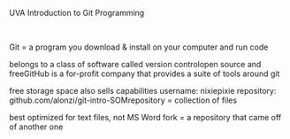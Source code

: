 
UVA Introduction
to Git Programming

 

Git = a program you download & install on your computer and run code

belongs to a class of software called version
controlopen source and freeGitHub is a for-profit company that provides a suite of
tools around git

free storage space
also sells capabilities
username: nixiepixie
repository: github.com/alonzi/git-intro-SOMrepository =
collection of files

best optimized for text files, not MS Word
fork = a repository that came off of another one 





